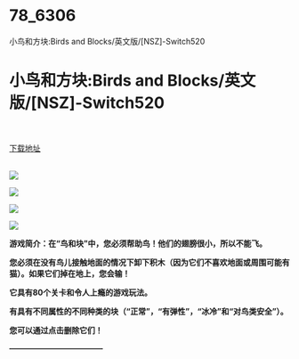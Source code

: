 # 78_6306
小鸟和方块:Birds and Blocks/英文版/[NSZ]-Switch520
# 小鸟和方块:Birds and Blocks/英文版/[NSZ]-Switch520
 <br/></br>
[下载地址](https://www.switch520.cc/article/6306 "下载地址")
<br/></br>

<p><span><strong><img src="https://www.switch520.cc/muke_img/upload_art_editor_20200926-1_1482d1594b535f8f1d011242e962fa1a.jpg"></strong></span></p>
<p><span><strong><img src="https://www.switch520.cc/muke_img/upload_art_editor_20200926-1_73d7c18a9f728fd5211c2dcb325e111c.jpg"></strong></span></p>
<p><span><strong><img src="https://www.switch520.cc/muke_img/upload_art_editor_20200926-1_f4431a9d058dbdf1b49d5c7a289884bb.jpg"></strong></span></p>
<p><span><strong><img src="https://www.switch520.cc/muke_img/upload_art_editor_20200926-1_74a6db2a09844944cdf09efbe22eb453.jpg"></strong></span></p>
<p></p>
<p><span><strong>游戏简介：在“鸟和块”中，您必须帮助鸟！他们的翅膀很小，所以不能飞。</strong></span></p>
<p><span><strong>您必须在没有鸟儿接触地面的情况下卸下积木（因为它们不喜欢地面或周围可能有猫）。如果它们掉在地上，您会输！</strong></span></p>
<p><span><strong>它具有80个关卡和令人上瘾的游戏玩法。</strong></span></p>
<p><span><strong>有具有不同属性的不同种类的块（“正常”，“有弹性”，“冰冷”和“对鸟类安全”）。</strong></span></p>
<p><span><strong>您可以通过点击删除它们！</strong></span></p>
<p><span><strong>————————————</strong></span></p>

